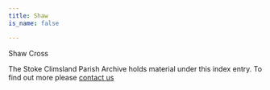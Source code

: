 ```yaml
---
title: Shaw
is_name: false

---
```


Shaw Cross


The Stoke Climsland Parish Archive holds material under this index entry. To find out more please [contact us](/contact/)
